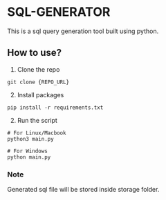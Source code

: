 # SQL-GENERATOR
This is a sql query generation tool built using python.

## How to use?
1. Clone the repo
```
git clone {REPO_URL}
```

2. Install packages
```
pip install -r requirements.txt
```

2. Run the script
```
# For Linux/Macbook
python3 main.py

# For Windows
python main.py
```

### Note
Generated sql file will be stored inside storage folder.